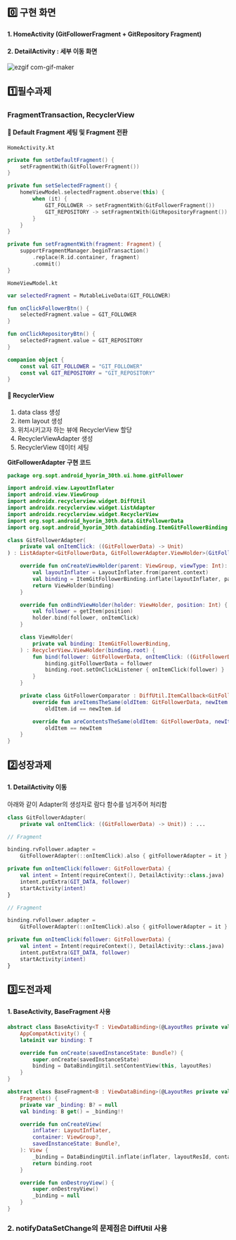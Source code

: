 ## 0️⃣ 구현 화면



#### 1. HomeActivity (GitFollowerFragment + GitRepository Fragment) 

#### 2. DetailActivity : 세부 이동 화면



![ezgif com-gif-maker](https://user-images.githubusercontent.com/59546818/164740515-f58f3873-864b-40c3-b7c6-8884c43cbfd2.gif)




## 1️⃣필수과제

### FragmentTransaction, RecyclerView

#### 📌 Default Fragment 세팅 및 Fragment 전환

`HomeActivity.kt`

```kotlin
private fun setDefaultFragment() {
    setFragmentWith(GitFollowerFragment())
}

private fun setSelectedFragment() {
    homeViewModel.selectedFragment.observe(this) {
        when (it) {
            GIT_FOLLOWER -> setFragmentWith(GitFollowerFragment())
            GIT_REPOSITORY -> setFragmentWith(GitRepositoryFragment())
        }
    }
}

private fun setFragmentWith(fragment: Fragment) {
    supportFragmentManager.beginTransaction()
        .replace(R.id.container, fragment)
        .commit()
}
```

`HomeViewModel.kt`

```kotlin
var selectedFragment = MutableLiveData(GIT_FOLLOWER)

fun onClickFollowerBtn() {
	selectedFragment.value = GIT_FOLLOWER
}

fun onClickRepositoryBtn() {
	selectedFragment.value = GIT_REPOSITORY
}

companion object {
	const val GIT_FOLLOWER = "GIT_FOLLOWER"
	const val GIT_REPOSITORY = "GIT_REPOSITORY"
}
```



#### 📌 RecyclerView

1. data class 생성
2. item layout 생성
3. 위치시키고자 하는 뷰에 RecyclerView 할당
4. RecyclerViewAdapter 생성
5. RecyclerView 데이터 세팅

**GitFollowerAdapter 구현 코드**

```kotlin
package org.sopt.android_hyorim_30th.ui.home.gitFollower

import android.view.LayoutInflater
import android.view.ViewGroup
import androidx.recyclerview.widget.DiffUtil
import androidx.recyclerview.widget.ListAdapter
import androidx.recyclerview.widget.RecyclerView
import org.sopt.android_hyorim_30th.data.GitFollowerData
import org.sopt.android_hyorim_30th.databinding.ItemGitFollowerBinding

class GitFollowerAdapter(
    private val onItemClick: ((GitFollowerData) -> Unit)
) : ListAdapter<GitFollowerData, GitFollowerAdapter.ViewHolder>(GitFollowerComparator()) {

    override fun onCreateViewHolder(parent: ViewGroup, viewType: Int): ViewHolder {
        val layoutInflater = LayoutInflater.from(parent.context)
        val binding = ItemGitFollowerBinding.inflate(layoutInflater, parent, false)
        return ViewHolder(binding)
    }

    override fun onBindViewHolder(holder: ViewHolder, position: Int) {
        val follower = getItem(position)
        holder.bind(follower, onItemClick)
    }

    class ViewHolder(
        private val binding: ItemGitFollowerBinding,
    ) : RecyclerView.ViewHolder(binding.root) {
        fun bind(follower: GitFollowerData, onItemClick: ((GitFollowerData) -> Unit)) {
            binding.gitFollowerData = follower
            binding.root.setOnClickListener { onItemClick(follower) }
        }
    }

    private class GitFollowerComparator : DiffUtil.ItemCallback<GitFollowerData>() {
        override fun areItemsTheSame(oldItem: GitFollowerData, newItem: GitFollowerData) =
            oldItem.id == newItem.id

        override fun areContentsTheSame(oldItem: GitFollowerData, newItem: GitFollowerData) =
            oldItem == newItem
    }
}
```



## 2️⃣성장과제

#### 1. DetailActivity 이동 

아래와 같이 Adapter의 생성자로 람다 함수를 넘겨주어 처리함

```kotlin
class GitFollowerAdapter(
    private val onItemClick: ((GitFollowerData) -> Unit)) : ...
```

```kotlin
// Fragment

binding.rvFollower.adapter =
	GitFollowerAdapter(::onItemClick).also { gitFollowerAdapter = it }

private fun onItemClick(follower: GitFollowerData) {
    val intent = Intent(requireContext(), DetailActivity::class.java)
    intent.putExtra(GIT_DATA, follower)
    startActivity(intent)
}
```



```kotlin
// Fragment

binding.rvFollower.adapter =
	GitFollowerAdapter(::onItemClick).also { gitFollowerAdapter = it }

private fun onItemClick(follower: GitFollowerData) {
    val intent = Intent(requireContext(), DetailActivity::class.java)
    intent.putExtra(GIT_DATA, follower)
    startActivity(intent)
}
```





## 3️⃣도전과제

#### 1. BaseActivity, BaseFragment 사용

```kotlin
abstract class BaseActivity<T : ViewDataBinding>(@LayoutRes private val layoutRes: Int) :
    AppCompatActivity() {
    lateinit var binding: T

    override fun onCreate(savedInstanceState: Bundle?) {
        super.onCreate(savedInstanceState)
        binding = DataBindingUtil.setContentView(this, layoutRes)
    }
}
```

```kotlin
abstract class BaseFragment<B : ViewDataBinding>(@LayoutRes private val layoutResId: Int) :
    Fragment() {
    private var _binding: B? = null
    val binding: B get() = _binding!!

    override fun onCreateView(
        inflater: LayoutInflater,
        container: ViewGroup?,
        savedInstanceState: Bundle?,
    ): View {
        _binding = DataBindingUtil.inflate(inflater, layoutResId, container, false)
        return binding.root
    }

    override fun onDestroyView() {
        super.onDestroyView()
        _binding = null
    }
}
```





### 2. notifyDataSetChange의 문제점은 DiffUtil 사용
